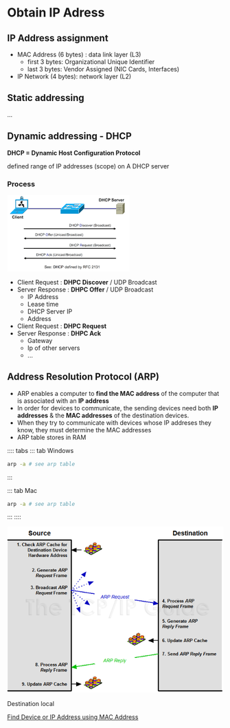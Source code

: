 # Obtain IP Adress

## IP Address assignment
- MAC Address (6 bytes) : data link layer (L3)
    - first 3 bytes: Organizational Unique Identifier
    - last 3 bytes: Vendor Assigned (NIC Cards, Interfaces)
- IP Network (4 bytes): network layer (L2)

## Static addressing 
... 

## Dynamic addressing - DHCP

**DHCP = Dynamic Host Configuration Protocol**

defined range of IP addresses (scope) on A DHCP server

### Process

![process](./img/dhcp-process.png)

- Client Request : **DHPC Discover** / UDP Broadcast 
- Server Response : **DHPC Offer**  / UDP Broadcast 
    - IP Address
    - Lease time
    - DHCP Server IP
    - Address
- Client Request : **DHPC Request**
- Server Response : **DHPC Ack** 
    - Gateway
    - Ip of other servers
    - ...


## Address Resolution Protocol (ARP)

- ARP enables a computer to **find the MAC address** of the computer that is associated with an **IP address**
- In order for devices to communicate, the sending devices need both **IP addresses** & the **MAC addresses** of the destination devices.
- When they try to communicate with devices whose IP addreses they know, they must determine the MAC addresses
- ARP table stores in RAM

:::: tabs
::: tab Windows
```sh
arp -a # see arp table
```
:::


::: tab Mac
```sh
arp -a # see arp table
```
:::
::::

![ARP](./img/arpoperation.png)

Destination local


[Find Device or IP Address using MAC Address](https://www.pcwdld.com/find-device-or-ip-address-using-mac-address#wbounce-modal)